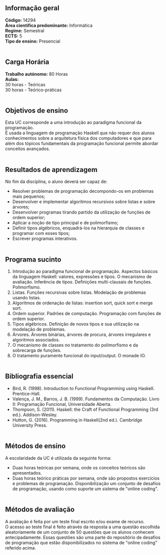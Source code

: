 
## Informação geral
**Código:** 14294
<br>**Área científica predominante:** Informática
<br>**Regime:** Semestral
<br>**ECTS:** 5
<br>**Tipo de ensino:** Presencial
<br><br>
## Carga Horária
**Trabalho autónomo:** 80  Horas
<br>**Aulas:**
<br>30  horas  -  Teóricas
<br>30  horas  -  Teórico-práticas
<br><br>
## Objetivos de ensino
Esta UC corresponde a uma introdução ao paradigma funcional da programação.
<br>É usada a linguagem de programação Haskell que não requer dos alunos conhecimentos sobre a arquitetura física dos computadores e que para além dos tópicos fundamentais da programação funcional permite abordar conceitos avançados.
<br><br>
## Resultados de aprendizagem
No fim da disciplina, o aluno deverá ser capaz de: 
- Resolver problemas de programação decompondo-os em problemas mais pequenos; 
- Desenvolver e implementar algoritmos recursivos sobre listas e sobre árvores; 
- Desenvolver programas tirando partido da utilização de funções de ordem superior; 
- Aplicar a noção de tipo principal e de polimorfismo; 
- Definir tipos algébricos, enquadrá-los na hierarquia de classes e programar com esses tipos; 
- Escrever programas interativos.
<br><br>
## Programa sucinto
1. Introdução ao paradigma funcional de programação. Aspectos básicos da linguagem Haskell: valores, expressões e tipos. O mecanismo de avaliação. Inferência de tipos. Definições multi-clausais de funções. Polimorfismo.
2. Listas. Funções recursivas sobre listas. Modelação de problemas usando listas.
3. Algoritmos de ordenação de listas: insertion sort, quick sort e merge sort.
4. Ordem superior. Padrões de computação. Programação com funções de ordem superior.
5. Tipos algébricos. Definição de novos tipos e sua utilização na modelação de problemas.
6. Árvores. Árvores binárias, árvores de procura, árvores irregulares e algoritmos associados.
7. O mecanismo de classes no tratamento do polimorfismo e da sobrecarga de funções.
8. O tratamento puramente funcional do input/output. O monade IO.
<br><br>
## Bibliografia essencial
* Bird, R. (1998). Introduction to Functional Programming using Haskell. Prentice-Hall. 
* Valença, J. M., Barros, J. B. (1999). Fundamentos da Computação. Livro II: Programação Funcional, Universidade Aberta. 
* Thompson, S. (2011). Haskell: the Craft of Functional Programming (3rd ed.). Addison-Wesley. 
* Hutton, G. (2016). Programming in Haskell(2nd ed.). Cambridge University Press.
<br><br>
## Métodos de ensino
A escolaridade da UC é utilizada da seguinte forma: 
- Duas horas teóricas por semana, onde os conceitos teóricos são apresentados. 
- Duas horas teórico práticas por semana, onde são propostos exercícios e problemas de programação. Disponibilização um conjunto de desafios de programação, usando como suporte um sistema de "online coding".
<br><br>
## Métodos de avaliação
A avaliação é feita por um teste final escrito e/ou exame de recurso.
<br>O acesso ao teste final é feito através da resposta a uma questão escolhida aleatoriamente de um conjunto de 50 questões que os alunos conhecem antecipadamente. Essas questões são uma parte do repositório de desafios de programação que estão disponibilizados no sistema de "online coding" referido acima.
